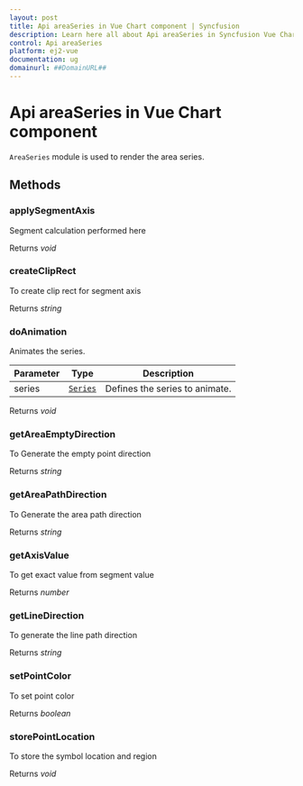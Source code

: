 ```yaml
---
layout: post
title: Api areaSeries in Vue Chart component | Syncfusion
description: Learn here all about Api areaSeries in Syncfusion Vue Chart component of Syncfusion Essential JS 2 and more.
control: Api areaSeries 
platform: ej2-vue
documentation: ug
domainurl: ##DomainURL##
---
```


# Api areaSeries in Vue Chart component

`AreaSeries` module is used to render the area series.

## Methods

### applySegmentAxis

Segment calculation performed here

Returns *void*

### createClipRect

To create clip rect for segment axis

Returns *string*

### doAnimation

Animates the series.

| Parameter | Type | Description |
|------|------|-------------|
| series |  [`Series`](https://ej2.syncfusion.com/vue/documentation/api-series.html) | Defines the series to animate. |

Returns *void*

### getAreaEmptyDirection

To Generate the empty point direction

Returns *string*

### getAreaPathDirection

To Generate the area path direction

Returns *string*

### getAxisValue

To get exact value from segment value

Returns *number*

### getLineDirection

To generate the line path direction

Returns *string*

### setPointColor

To set point color

Returns *boolean*

### storePointLocation

To store the symbol location and region

Returns *void*
